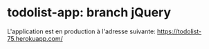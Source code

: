 # todolist-app: branch jQuery

L'application est en production à l'adresse suivante: https://todolist-75.herokuapp.com/